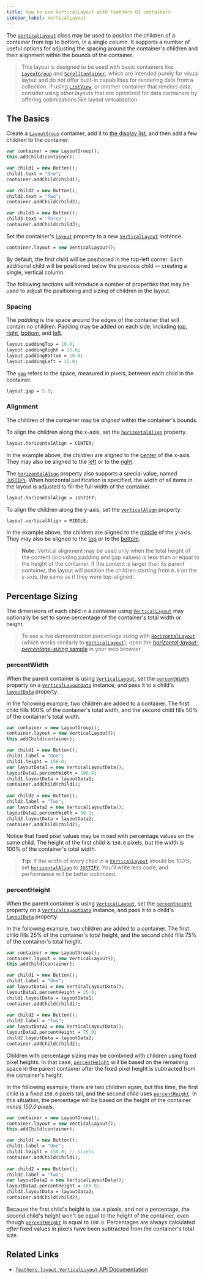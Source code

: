 ```yaml
---
title: How to use VerticalLayout with Feathers UI containers
sidebar_label: VerticalLayout
---
```


The [`VerticalLayout`](https://api.feathersui.com/current/feathers/layout/VerticalLayout.html) class may be used to position the children of a container from top to bottom, in a single column. It supports a number of useful options for adjusting the spacing around the container's children and their alignment within the bounds of the container.

> This layout is designed to be used with basic containers like [`LayoutGroup`](./layout-group.md) and [`ScrollContainer`](./scroll-container.md), which are intended purely for visual layout and do not offer built-in capabilities for rendering data from a collection. If using [`ListView`](./list-view.md), or another container that renders data, consider using other layouts that are optimized for data containers by offering optimizations like layout virtualization.

## The Basics

Create a [`LayoutGroup`](./layout-group.md) container, add it to [the display list](https://books.openfl.org/openfl-developers-guide/display-programming/basics-of-display-programming.html), and then add a few children to the container.

```hx
var container = new LayoutGroup();
this.addChild(container);

var child1 = new Button();
child1.text = "One";
container.addChild(child1);

var child2 = new Button();
child2.text = "Two";
container.addChild(child2);

var child3 = new Button();
child3.text = "Three";
container.addChild(child3);
```

Set the container's [`layout`](https://api.feathersui.com/current/feathers/layout/feathers/controls/LayoutGroup.html#layout) property to a new [`VerticalLayout`](https://api.feathersui.com/current/feathers/layout/VerticalLayout.html) instance.

```hx
container.layout = new VerticalLayout();
```

By default, the first child will be positioned in the top-left corner. Each additional child will be positioned below the previous child — creating a single, vertical column.

The following sections will introduce a number of properties that may be used to adjust the positioning and sizing of children in the layout.

### Spacing

The _padding_ is the space around the edges of the container that will contain no children. Padding may be added on each side, including [top](https://api.feathersui.com/current/feathers/controls/VerticalLayout.html#paddingTop), [right](https://api.feathersui.com/current/feathers/controls/VerticalLayout.html#paddingRight), [bottom](https://api.feathersui.com/current/feathers/controls/VerticalLayout.html#paddingBottom), and [left](https://api.feathersui.com/current/feathers/controls/VerticalLayout.html#paddingLeft).

```hx
layout.paddingTop = 10.0;
layout.paddingRight = 15.0;
layout.paddingBottom = 10.0;
layout.paddingLeft = 15.0;
```

The [`gap`](https://api.feathersui.com/current/feathers/layout/VerticalLayout.html#gap) refers to the space, measured in pixels, between each child in the container.

```hx
layout.gap = 5.0;
```

### Alignment

The children of the container may be _aligned_ within the container's bounds.

To align the children along the x-axis, set the [`horizontalAlign`](https://api.feathersui.com/current/feathers/layout/VerticalLayout.html#horizontalAlign) property.

```hx
layout.horizontalAlign = CENTER;
```

In the example above, the children are aligned to the [center](https://api.feathersui.com/current/feathers/layout/HorizontalAlign.html#CENTER) of the x-axis. They may also be aligned to the [left](https://api.feathersui.com/current/feathers/layout/HorizontalAlign.html#LEFT) or to the [right](https://api.feathersui.com/current/feathers/layout/HorizontalAlign.html#RIGHT).

The [`horizontalAlign`](https://api.feathersui.com/current/feathers/layout/VerticalLayout.html#horizontalAlign) property also supports a special value, named [`JUSTIFY`](https://api.feathersui.com/current/feathers/layout/HorizontalAlign.html#JUSTIFY). When horizontal justification is specified, the width of all items in the layout is adjusted to fill the full width of the container.

```hx
layout.horizontalAlign = JUSTIFY;
```

To align the children along the y-axis, set the [`verticalAlign`](https://api.feathersui.com/current/feathers/layout/VerticalLayout.html#verticalAlign) property.

```hx
layout.verticalAlign = MIDDLE;
```

In the example above, the children are aligned to the [middle](https://api.feathersui.com/current/feathers/layout/VerticalAlign.html#MIDDLE) of the y-axis. They may also be aligned to the [top](https://api.feathersui.com/current/feathers/layout/VerticalAlign.html#TOP) or to the [bottom](https://api.feathersui.com/current/feathers/layout/VerticalAlign.html#BOTTOM).

> **Note:** Vertical alignment may be used only when the total height of the content (including padding and gap values) is less than or equal to the height of the container. If the content is larger than its parent container, the layout will position the children starting from `0.0` on the y-axis, the same as if they were top-aligned.

## Percentage Sizing

The dimensions of each child in a container using [`VerticalLayout`](https://api.feathersui.com/current/feathers/layout/VerticalLayout.html) may optionally be set to some percentage of the container's total width or height.

> To see a live demonstration percentage sizing with [`HorizontalLayout`](https://api.feathersui.com/current/feathers/layout/HorizontalLayout.html) (which works similarly to [`VerticalLayout`](https://api.feathersui.com/current/feathers/layout/VerticalLayout.html)), open the [_horizontal-layout-percentage-sizing_ sample](https://feathersui.com/samples/haxe-openfl/horizontal-layout-percentage-sizing/) in your web browser.

### percentWidth

When the parent container is using [`VerticalLayout`](https://api.feathersui.com/current/feathers/layout/VerticalLayout.html), set the [`percentWidth`](https://api.feathersui.com/current/feathers/layout/VerticalLayoutData.html#percentWidth) property on a [`VerticalLayoutData`](https://api.feathersui.com/current/feathers/layout/VerticalLayoutData.html) instance, and pass it to a child's [`layoutData`](https://api.feathersui.com/current/feathers/layout/ILayoutObject.html#layoutData) property.

In the following example, two children are added to a container. The first child fills 100% of the container's total width, and the second child fills 50% of the container's total width.

```hx
var container = new LayoutGroup();
container.layout = new VerticalLayout();
this.addChild(container);

var child1 = new Button();
child1.label = "One";
child1.height = 150.0;
var layoutData1 = new VerticalLayoutData();
layoutData1.percentWidth = 100.0;
child1.layoutData = layoutData1;
container.addChild(child1);
 
var child2 = new Button();
child2.label = "Two";
var layoutData2 = new VerticalLayoutData();
layoutData2.percentWidth = 50.0;
child2.layoutData = layoutData2;
container.addChild(child2);
```

Notice that fixed pixel values may be mixed with percentage values on the same child. The height of the first child is `150.0` pixels, but the width is 100% of the container's total width.

> **Tip:** If the width of every child in a [`VerticalLayout`](https://api.feathersui.com/current/feathers/layout/VerticalLayout.html) should be 100%, set [`horizontalAlign`](https://api.feathersui.com/current/feathers/layout/VerticalLayout.html#horizontalAlign) to [`JUSTIFY`](https://api.feathersui.com/current/feathers/layout/HorizontalAlign.html#JUSTIFY). You'll write less code, and performance will be better optimized.

### percentHeight

When the parent container is using [`VerticalLayout`](https://api.feathersui.com/current/feathers/layout/VerticalLayout.html), set the [`percentHeight`](https://api.feathersui.com/current/feathers/layout/VerticalLayoutData.html#percentHeight) property on a [`VerticalLayoutData`](https://api.feathersui.com/current/feathers/layout/VerticalLayoutData.html) instance, and pass it to a child's [`layoutData`](https://api.feathersui.com/current/feathers/layout/ILayoutObject.html#layoutData) property.

In the following example, two children are added to a container. The first child fills 25% of the container's total height, and the second child fills 75% of the container's total height.

```hx
var container = new LayoutGroup();
container.layout = new VerticalLayout();
this.addChild(container);

var child1 = new Button();
child1.label = "One";
var layoutData1 = new VerticalLayoutData();
layoutData1.percentHeight = 25.0;
child1.layoutData = layoutData1;
container.addChild(child1);
 
var child2 = new Button();
child2.label = "Two";
var layoutData2 = new VerticalLayoutData();
layoutData2.percentHeight = 75.0;
child2.layoutData = layoutData2;
container.addChild(child2);
```

Children with percentage sizing may be combined with children using fixed pixel heights. In that case, [`percentHeight`](https://api.feathersui.com/current/feathers/layout/VerticalLayoutData.html#percentHeight) will be based on the remaining space in the parent container after the fixed pixel height is subtracted from the container's height.

In the following example, there are two children again, but this time, the first child is a fixed `150.0` pixels tall, and the second child uses [`percentHeight`](https://api.feathersui.com/current/feathers/layout/VerticalLayoutData.html#percentHeight). In this situation, the percentage will be based on the height of the container _minus 150.0 pixels_.

```hx
var container = new LayoutGroup();
container.layout = new VerticalLayout();
this.addChild(container);

var child1 = new Button();
child1.label = "One";
child1.height = 150.0; // pixels
container.addChild(child1);
 
var child2 = new Button();
child2.label = "Two";
var layoutData2 = new VerticalLayoutData();
layoutData2.percentHeight = 100.0;
child2.layoutData = layoutData2;
container.addChild(child2);
```

Because the first child's height is `150.0` pixels, and not a percentage, the second child's height won't be equal to the height of the container, even though [`percentHeight`](https://api.feathersui.com/current/feathers/layout/VerticalLayoutData.html#percentHeight) is equal to `100.0`. Percentages are always calculated _after_ fixed values in pixels have been subtracted from the container's total size.

## Related Links

- [`feathers.layout.VerticalLayout` API Documentation](https://api.feathersui.com/current/feathers/layout/VerticalLayout.html)
